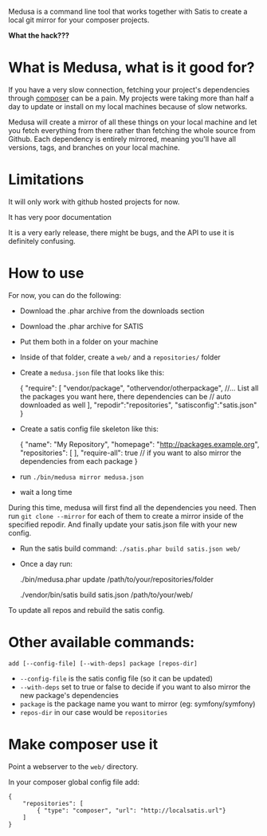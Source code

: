 Medusa is a command line tool that works together with Satis to create a local
git mirror for your composer projects.

**What the hack???**

# What is Medusa, what is it good for?

If you have a very slow connection, fetching your project's dependencies through
[composer](http://getcomposer.org) can be a pain. My projects were taking more
than half a day to update or install on my local machines because of slow networks.

Medusa will create a mirror of all these things on your local machine and let you
fetch everything from there rather than fetching the whole source from Github. Each
dependency is entirely mirrored, meaning you'll have all versions, tags, and branches
on your local machine.

# Limitations

It will only work with github hosted projects for now.

It has very poor documentation

It is a very early release, there might be bugs, and the API to use it is
definitely confusing.

# How to use

For now, you can do the following:

* Download the .phar archive from the downloads section
* Download the .phar archive for SATIS
* Put them both in a folder on your machine
* Inside of that folder, create a `web/` and a `repositories/` folder
* Create a `medusa.json` file that looks like this:

    {
        "require": [
            "vendor/package",
            "othervendor/otherpackage",
            //... List all the packages you want here, there dependencies can be
            // auto downloaded as well
        ],
        "repodir":"repositories",
        "satisconfig":"satis.json"
    }

* Create a satis config file skeleton like this:

    {
        "name": "My Repository",
        "homepage": "http://packages.example.org",
        "repositories": [
        ],
        "require-all": true // if you want to also mirror the dependencies from each package
    }

* run `./bin/medusa mirror medusa.json`
* wait a long time

During this time, medusa will first find all the dependencies you need. Then run
`git clone --mirror` for each of them to create a mirror inside of the specified
repodir. And finally update your satis.json file with your new config.

* Run the satis build command: `./satis.phar build satis.json web/`
* Once a day run:

    ./bin/medusa.phar update /path/to/your/repositories/folder
    
    ./vendor/bin/satis build satis.json /path/to/your/web/

To update all repos and rebuild the satis config.

# Other available commands:

`add [--config-file] [--with-deps] package [repos-dir]`

* `--config-file` is the satis config file (so it can be updated)
* `--with-deps` set to true or false to decide if you want to also mirror the new
package's dependencies
* `package` is the package name you want to mirror (eg: symfony/symfony)
* `repos-dir` in our case would be `repositories`

# Make composer use it

Point a webserver to the `web/` directory.

In your composer global config file add:

    {
        "repositories": [
            { "type": "composer", "url": "http://localsatis.url"}
        ]
    }
